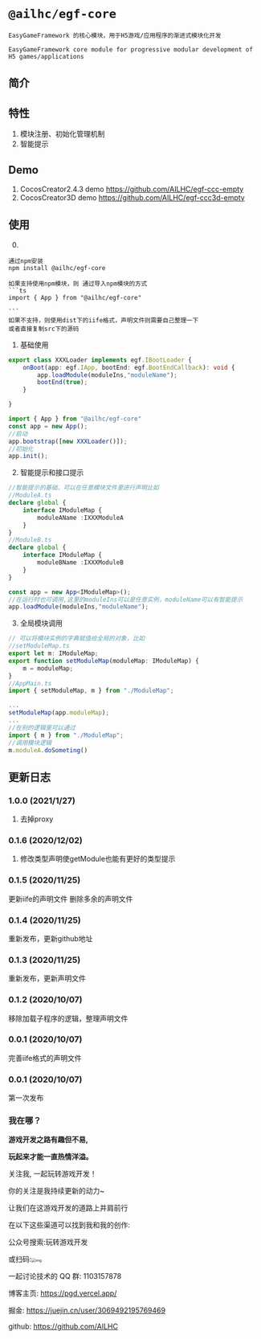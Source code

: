 # `@ailhc/egf-core`


    EasyGameFramework 的核心模块，用于H5游戏/应用程序的渐进式模块化开发

    EasyGameFramework core module for progressive modular development of H5 games/applications

## 简介

## 特性
1. 模块注册、初始化管理机制
2. 智能提示

## Demo
1. CocosCreator2.4.3 demo  https://github.com/AILHC/egf-ccc-empty
2. CocosCreator3D demo https://github.com/AILHC/egf-ccc3d-empty
## 使用
0. 
    
    通过npm安装 
    npm install @ailhc/egf-core

    如果支持使用npm模块，则 通过导入npm模块的方式
    ```ts
    import { App } from "@ailhc/egf-core"

    ```
    如果不支持，则使用dist下的iife格式，声明文件则需要自己整理一下
    或者直接复制src下的源码

1. 基础使用
```ts
export class XXXLoader implements egf.IBootLoader {
    onBoot(app: egf.IApp, bootEnd: egf.BootEndCallback): void {
        app.loadModule(moduleIns,"moduleName");
        bootEnd(true);
    }

}

import { App } from "@ailhc/egf-core"
const app = new App();
//启动
app.bootstrap([new XXXLoader()]);
//初始化
app.init();
```
2. 智能提示和接口提示
```ts
//智能提示的基础，可以在任意模块文件里进行声明比如
//ModuleA.ts
declare global {
    interface IModuleMap {
        moduleAName :IXXXModuleA
    }
}
//ModuleB.ts
declare global {
    interface IModuleMap {
        moduleBName :IXXXModuleB
    }
}

const app = new App<IModuleMap>();
//在运行时也可调用,这里的moduleIns可以是任意实例，moduleName可以有智能提示
app.loadModule(moduleIns,"moduleName");
```
3. 全局模块调用
```ts
// 可以将模块实例的字典赋值给全局的对象，比如
//setModuleMap.ts
export let m: IModuleMap;
export function setModuleMap(moduleMap: IModuleMap) {
    m = moduleMap;
}
//AppMain.ts
import { setModuleMap, m } from "./ModuleMap";

...
setModuleMap(app.moduleMap); 
...
//在别的逻辑里可以通过
import { m } from "./ModuleMap";
//调用模块逻辑
m.moduleA.doSometing()
```
## 更新日志
### 1.0.0 (2021/1/27)
1. 去掉proxy
### 0.1.6 (2020/12/02)
1. 修改类型声明使getModule也能有更好的类型提示
### 0.1.5 (2020/11/25)
更新iife的声明文件
删除多余的声明文件
### 0.1.4 (2020/11/25)
重新发布，更新github地址
### 0.1.3 (2020/11/25)
重新发布，更新声明文件
### 0.1.2 (2020/10/07)
移除加载子程序的逻辑，整理声明文件
### 0.0.1 (2020/10/07)
完善iife格式的声明文件
### 0.0.1 (2020/10/07)
第一次发布


### 我在哪？

**游戏开发之路有趣但不易,**

**玩起来才能一直热情洋溢。**

关注我, 一起玩转游戏开发！

你的关注是我持续更新的动力~

让我们在这游戏开发的道路上并肩前行

在以下这些渠道可以找到我和我的创作:

公众号搜索:玩转游戏开发

或扫码:<img src="https://p3-juejin.byteimg.com/tos-cn-i-k3u1fbpfcp/abd0c14c9c954e56af20adb71fa00da9~tplv-k3u1fbpfcp-zoom-1.image" alt="img" style="zoom:50%;" />



一起讨论技术的 QQ 群: 1103157878



博客主页: https://pgd.vercel.app/

掘金: https://juejin.cn/user/3069492195769469

github: https://github.com/AILHC